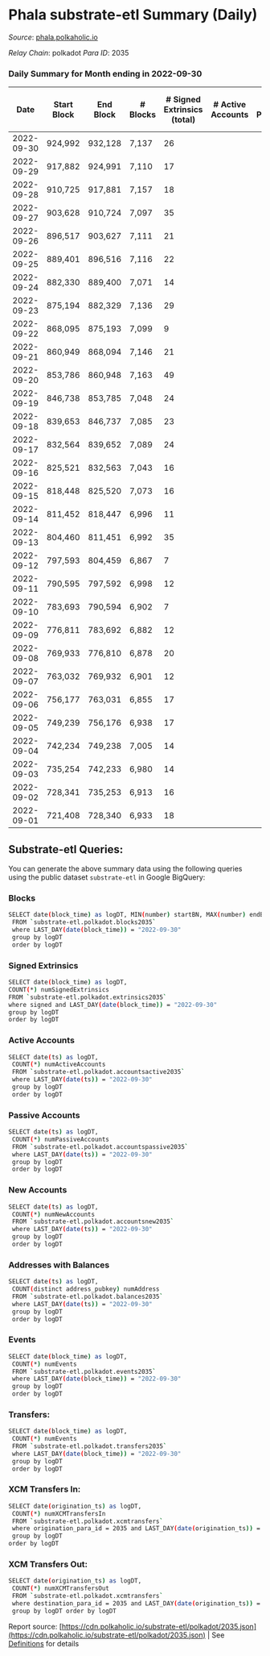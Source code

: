 # Phala substrate-etl Summary (Daily)

_Source_: [phala.polkaholic.io](https://phala.polkaholic.io)

*Relay Chain*: polkadot
*Para ID*: 2035



### Daily Summary for Month ending in 2022-09-30


| Date | Start Block | End Block | # Blocks | # Signed Extrinsics (total) | # Active Accounts | # Passive | # New | # Addresses with Balances | # Events | # Transfers | # XCM Transfers In | # XCM Transfers Out | Issues | 
| ---- | ----------- | --------- | -------- | --------------------------- | ----------------- | --------- | ----- | ------------------------- | -------- | ----------- | ------------------ | ------------------- | ------ |
| 2022-09-30 | 924,992 | 932,128 | 7,137 | 26 |  |  |  | 2,630 | 14,487 | 2 ($1,688.88) |   | 6  |  |
| 2022-09-29 | 917,882 | 924,991 | 7,110 | 17 |  |  |  | 2,627 | 14,340 | 2 ($0.63) |   |   |  |
| 2022-09-28 | 910,725 | 917,881 | 7,157 | 18 |  |  |  | 2,625 | 14,488 | 3 ($1,267.40) | 3 ($97.96) | 7  |  |
| 2022-09-27 | 903,628 | 910,724 | 7,097 | 35 |  |  |  | 2,624 | 14,487 | 4 ($346.08) |   | 13 ($60.45) |  |
| 2022-09-26 | 896,517 | 903,627 | 7,111 | 21 |  |  |  | 2,621 | 14,407 | 6 ($869.08) | 4 ($3.59) | 4 ($250.67) |  |
| 2022-09-25 | 889,401 | 896,516 | 7,116 | 22 |  |  |  | 2,616 | 14,449 | 5 ($1,359.02) | 2 ($4.85) | 11 ($1,020.13) |  |
| 2022-09-24 | 882,330 | 889,400 | 7,071 | 14 |  |  |  | 2,611 | 14,273 | 2 ($4,986.88) | 1 ($78.21) | 6 ($38.46) |  |
| 2022-09-23 | 875,194 | 882,329 | 7,136 | 29 |  |  |  | 2,610 | 14,582 | 4 ($4,987.44) | 9 ($5,099.35) | 11 ($223.81) |  |
| 2022-09-22 | 868,095 | 875,193 | 7,099 | 9 |  |  |  | 2,606 | 14,277 |   | 1 ($3.09) | 2 ($6.12) |  |
| 2022-09-21 | 860,949 | 868,094 | 7,146 | 21 |  |  |  | 2,606 | 14,466 | 4 ($114.40) | 1 ($193.81) | 5 ($226.55) |  |
| 2022-09-20 | 853,786 | 860,948 | 7,163 | 49 |  |  |  | 2,603 | 14,738 | 10 ($623.37) | 2 ($35.23) | 13 ($5,830.48) |  |
| 2022-09-19 | 846,738 | 853,785 | 7,048 | 24 |  |  |  | 2,597 | 14,284 | 4 ($111.82) | 1 ($84.77) | 2 ($50.02) |  |
| 2022-09-18 | 839,653 | 846,737 | 7,085 | 23 |  |  |  | 2,593 | 14,351 | 1 ($33.02) |   | 1 ($0.09) |  |
| 2022-09-17 | 832,564 | 839,652 | 7,089 | 24 |  |  |  | 2,589 | 14,387 | 2 ($32.02) | 3 ($11.02) | 3 ($40.39) |  |
| 2022-09-16 | 825,521 | 832,563 | 7,043 | 16 |  |  |  | 2,587 | 14,205 | 4 ($19,006.91) |   |   |  |
| 2022-09-15 | 818,448 | 825,520 | 7,073 | 16 |  |  |  | 2,584 | 14,269 | 1 ($19,298.84) |   | 2 ($19.57) |  |
| 2022-09-14 | 811,452 | 818,447 | 6,996 | 11 |  |  |  | 2,582 | 14,076 | 1 ($2.41) |   | 1 ($0.10) |  |
| 2022-09-13 | 804,460 | 811,451 | 6,992 | 35 |  |  |  | 2,582 | 14,207 | 6 ($33.36) |   | 2 ($37.36) |  |
| 2022-09-12 | 797,593 | 804,459 | 6,867 | 7 |  |  |  | 2,581 | 13,794 | 1 ($0.51) |   | 2 ($262.26) |  |
| 2022-09-11 | 790,595 | 797,592 | 6,998 | 12 |  |  |  | 2,580 | 14,093 |   |   | 1 ($0.09) |  |
| 2022-09-10 | 783,693 | 790,594 | 6,902 | 7 |  |  |  | 2,579 | 13,864 | 1 ($0.59) |   | 2 ($1,050.59) |  |
| 2022-09-09 | 776,811 | 783,692 | 6,882 | 12 |  |  |  | 2,579 | 13,853 | 3 ($52.50) |   |   |  |
| 2022-09-08 | 769,933 | 776,810 | 6,878 | 20 |  |  |  | 2,578 | 13,914 |   |   | 2 ($3.30) |  |
| 2022-09-07 | 763,032 | 769,932 | 6,901 | 12 |  |  |  | 2,577 | 13,903 | 2 ($2.41) | 1 ($0.02) | 3 ($7.90) |  |
| 2022-09-06 | 756,177 | 763,031 | 6,855 | 17 |  |  |  | 2,576 | 13,832 | 3 ($44.33) |   | 1 ($4.48) |  |
| 2022-09-05 | 749,239 | 756,176 | 6,938 | 17 |  |  |  | 2,573 | 14,012 | 2 ($1,650,971.29) |   |   |  |
| 2022-09-04 | 742,234 | 749,238 | 7,005 | 14 |  |  |  | 2,573 | 14,102 | 2 ($308.93) |   |   |  |
| 2022-09-03 | 735,254 | 742,233 | 6,980 | 14 |  |  |  | 2,573 | 14,067 | 7 ($541.88) | 1 ($290.99) |   |  |
| 2022-09-02 | 728,341 | 735,253 | 6,913 | 16 |  |  |  | 2,569 | 13,989 | 2 ($1.01) | 5 ($6.14) | 4 ($6.94) |  |
| 2022-09-01 | 721,408 | 728,340 | 6,933 | 18 |  |  |  | 2,566 | 14,023 | 6 ($1,045.17) | 3 ($1.12) | 3 ($1.11) |  |

## Substrate-etl Queries:
You can generate the above summary data using the following queries using the public dataset `substrate-etl` in Google BigQuery:

### Blocks
```bash
SELECT date(block_time) as logDT, MIN(number) startBN, MAX(number) endBN, COUNT(*) numBlocks 
 FROM `substrate-etl.polkadot.blocks2035`  
 where LAST_DAY(date(block_time)) = "2022-09-30" 
 group by logDT 
 order by logDT
```

### Signed Extrinsics
```bash
SELECT date(block_time) as logDT, 
COUNT(*) numSignedExtrinsics 
FROM `substrate-etl.polkadot.extrinsics2035`  
where signed and LAST_DAY(date(block_time)) = "2022-09-30" 
group by logDT 
order by logDT
```

### Active Accounts
```bash
SELECT date(ts) as logDT, 
 COUNT(*) numActiveAccounts 
 FROM `substrate-etl.polkadot.accountsactive2035` 
 where LAST_DAY(date(ts)) = "2022-09-30" 
 group by logDT 
 order by logDT
```

### Passive Accounts
```bash
SELECT date(ts) as logDT, 
 COUNT(*) numPassiveAccounts 
 FROM `substrate-etl.polkadot.accountspassive2035` 
 where LAST_DAY(date(ts)) = "2022-09-30" 
 group by logDT 
 order by logDT
```

### New Accounts
```bash
SELECT date(ts) as logDT, 
 COUNT(*) numNewAccounts 
 FROM `substrate-etl.polkadot.accountsnew2035` 
 where LAST_DAY(date(ts)) = "2022-09-30" 
 group by logDT
 order by logDT
```

### Addresses with Balances
```bash
SELECT date(ts) as logDT,
 COUNT(distinct address_pubkey) numAddress 
 FROM `substrate-etl.polkadot.balances2035` 
 where LAST_DAY(date(ts)) = "2022-09-30" 
 group by logDT 
 order by logDT
```

### Events
```bash
SELECT date(block_time) as logDT, 
 COUNT(*) numEvents 
 FROM `substrate-etl.polkadot.events2035` 
 where LAST_DAY(date(block_time)) = "2022-09-30" 
 group by logDT 
 order by logDT
```

### Transfers:
```bash
SELECT date(block_time) as logDT, 
 COUNT(*) numEvents 
 FROM `substrate-etl.polkadot.transfers2035` 
 where LAST_DAY(date(block_time)) = "2022-09-30" 
 group by logDT 
 order by logDT
```

### XCM Transfers In:
```bash
SELECT date(origination_ts) as logDT, 
 COUNT(*) numXCMTransfersIn 
 FROM `substrate-etl.polkadot.xcmtransfers` 
 where origination_para_id = 2035 and LAST_DAY(date(origination_ts)) = "2022-09-30" 
 group by logDT 
order by logDT
```

### XCM Transfers Out:
```bash
SELECT date(origination_ts) as logDT, 
 COUNT(*) numXCMTransfersOut 
 FROM `substrate-etl.polkadot.xcmtransfers` 
 where destination_para_id = 2035 and LAST_DAY(date(origination_ts)) = "2022-09-30" 
 group by logDT order by logDT
```


Report source: [https://cdn.polkaholic.io/substrate-etl/polkadot/2035.json](https://cdn.polkaholic.io/substrate-etl/polkadot/2035.json) | See [Definitions](/DEFINITIONS.md) for details
